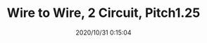 ﻿---
layout: post 
title: Wire to Wire, 2 Circuit, Pitch1.25
tags: 
categories: wire-harness
overview: Wire to Wire, 2 Circuit, Pitch1.25
series: FN125
part_number: 3-125-02
thumb_img: static/202010/452-thumb-20201031081600.jpg
small_img: static/202010/452-20201031081600.jpg
date: 2020/10/31 0:15:04
---



